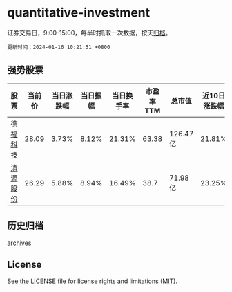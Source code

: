 # quantitative-investment

证券交易日，9:00-15:00，每半时抓取一次数据，按天[归档](archives)。

`更新时间：2024-01-16 10:21:51 +0800`

## 强势股票

|股票|当前价|当日涨跌幅|当日振幅|当日换手率|市盈率TTM|总市值|近10日涨跌幅|
|----|----|----|----|----|----|----|----|
|[德福科技](https://xueqiu.com/S/SZ301511)|28.09|3.73%|8.12%|21.31%|63.38|126.47亿|21.81%|
|[清源股份](https://xueqiu.com/S/SH603628)|26.29|5.88%|8.94%|16.49%|38.7|71.98亿|23.25%|

## 历史归档

[archives](archives)

## License

See the [LICENSE](LICENSE) file for license rights and limitations (MIT).